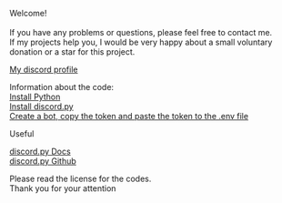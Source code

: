 <p>Welcome! <br> <br>
    If you have any problems or questions, please feel free to contact me. <br>
    If my projects help you, I would be very happy about a small voluntary donation or a star for this project.</p>

<a href="https://discord.com/users/1067204055929192548">My discord profile</a>

<p>Information about the code: <br>
    <a href="https://www.python.org/">Install Python</a> <br>
    <a href="https://github.com/Rapptz/discord.py">Install discord.py</a> <br>
    <a href="https://discord.com/developers/applications">Create a bot, copy the token and paste the token to the .env file</a>
</p>

<p>Useful</p>

<a href="https://discordpy.readthedocs.io/en/stable/">discord.py Docs</a> <br>
<a href="https://github.com/Rapptz/discord.py">discord.py Github</a>

<p>Please read the license for the codes. <br>
    Thank you for your attention
</p>
